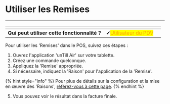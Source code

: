 # Utiliser les Remises

-------

<table data-card-size="large" data-view="cards" data-full-width="false"><thead><tr><th></th><th></th><th></th></tr></thead><tbody><tr><td><strong>Qui peut utiliser cette fonctionnalité ?</strong></td><td><span data-gb-custom-inline data-tag="emoji" data-code="2714">✔</span><mark style="color:orange;">Utilisateur du PDV</mark></td><td></td></tr></tbody></table>

Pour utiliser les 'Remises' dans le POS, suivez ces étapes :

1. Ouvrez l'application 'unTill Air' sur votre tablette.
2. Créez une commande quelconque.
3. Appliquez la 'Remise' appropriée.
4. Si nécessaire, indiquez la 'Raison' pour l'application de la 'Remise'.

{% hint style="info" %}
Pour plus de détails sur la configuration et la mise en œuvre des 'Raisons', [référez-vous à cette page](../raisons/README.md).
{% endhint %}

5. Vous pouvez voir le résultat dans la facture finale.
